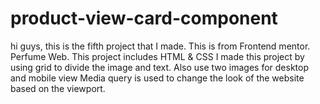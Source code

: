 # product-view-card-component

hi guys, this is the fifth project that I made.
This is from Frontend mentor. Perfume Web.
This project includes HTML & CSS
I made this project by using grid to divide the image and text.
Also use two images for desktop and mobile view
Media query is used to change the look of the website based on the viewport.
